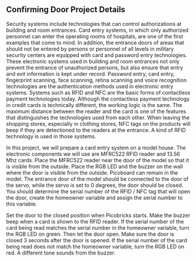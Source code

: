 ## Confirming Door Project Details
Security systems include technologies that can control authorizations at building and room entrances. Card entry systems, in which only authorized personnel can enter the operating rooms of hospitals, are one of the first examples that come to mind. In addition, the entrance doors of areas that should not be entered by persons or personnel of all levels in military security centers are equipped with card and password entry technologies. These electronic systems used in building and room entrances not only prevent the entrance of unauthorized persons, but also ensure that entry and exit information is kept under record. Password entry, card entry, fingerprint scanning, face scanning, retina scanning and voice recognition technologies are the authentication methods used in electronic entry systems. Systems such as RFID and NFC are the basic forms of contactless payment technologies today. Although the contactless payment technology in credit cards is technically different, the working logic is the same. The maximum distance between the reader and the card is one of the features that distinguishes the technologies used from each other. When leaving the shopping stores, especially in clothing stores, NFC tags on the products will beep if they are detectioned to the readers at the entrance. A kind of RFID technology is used in those systems. 

In this project, we will prepare a card entry system on a model house. The electronic components we will use are MFRC522 RFID reader and 13.56 Mhz cards. Place the MFRC522 reader near the door of the model so that it is visible from the outside. Place the RGB LED and the buzzer on the wall where the door is visible from the outside. Picoboard can remain in the model. The entrance door of the model should be connected to the door of the servo, while the servo is set to 0 degrees, the door should be closed. You should determine the serial number of the RFID / NFC tag that will open the door, create the homeowner variable and assign the serial number to this variable. 

Set the door to the closed position when Picobricks starts. Make the buzzer beep when a card is shown to the RFID reader. If the serial number of the card being read matches the serial number in the homeowner variable, turn the RGB LED on green. Then let the door open. Make sure the door is closed 3 seconds after the door is opened. If the serial number of the card being read does not match the homeowner variable, turn the RGB LED on red. A different tone sounds from the buzzer.
